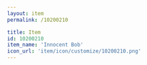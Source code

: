 ```yaml
---
layout: item
permalink: /10200210

title: Item
id: 10200210
item_name: 'Innocent Bob'
icon_url: 'item/icon/customize/10200210.png'
---
```

